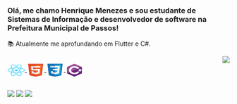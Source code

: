 ### Olá, me chamo Henrique Menezes e sou estudante de Sistemas de Informação e desenvolvedor de software na Prefeitura Municipal de Passos!
📚 Atualmente me aprofundando em Flutter e C#.
<div align="center">
  <a href="https://github.com/menezesho">
  <img align="right" src="https://github-readme-stats.vercel.app/api/top-langs/?username=menezesho&layout=compact&langs_count=7&theme=dracula"/>
</div>
<div style="display: inline_block"><br>
  <img align="center" alt="Menezes-React" height="30" width="40" src="https://raw.githubusercontent.com/devicons/devicon/master/icons/react/react-original.svg">
  <img align="center" alt="Menezes-HTML" height="30" width="40" src="https://raw.githubusercontent.com/devicons/devicon/master/icons/html5/html5-original.svg">
  <img align="center" alt="Menezes-CSS" height="30" width="40" src="https://raw.githubusercontent.com/devicons/devicon/master/icons/css3/css3-original.svg">
  <img align="center" alt="Menezes-Csharp" height="30" width="40" src="https://raw.githubusercontent.com/devicons/devicon/master/icons/csharp/csharp-original.svg">
</div>
  
  ##
 
<div> 
  <a href="https://instagram.com/menezesh.o" target="_blank"><img src="https://img.shields.io/badge/-Instagram-%23E4405F?style=for-the-badge&logo=instagram&logoColor=white" target="_blank"></a>
  <a href = "mailto:henryyquemenezes@hotmail.com"><img src="https://img.shields.io/badge/-Gmail-%23333?style=for-the-badge&logo=gmail&logoColor=white" target="_blank"></a>
  <a href="https://www.linkedin.com/in/henrique-menezes-175bb2216" target="_blank"><img src="https://img.shields.io/badge/-LinkedIn-%230077B5?style=for-the-badge&logo=linkedin&logoColor=white" target="_blank"></a>  
</div>
